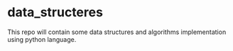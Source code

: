 # data_structeres
This repo will contain some data structures and algorithms implementation using python language.
